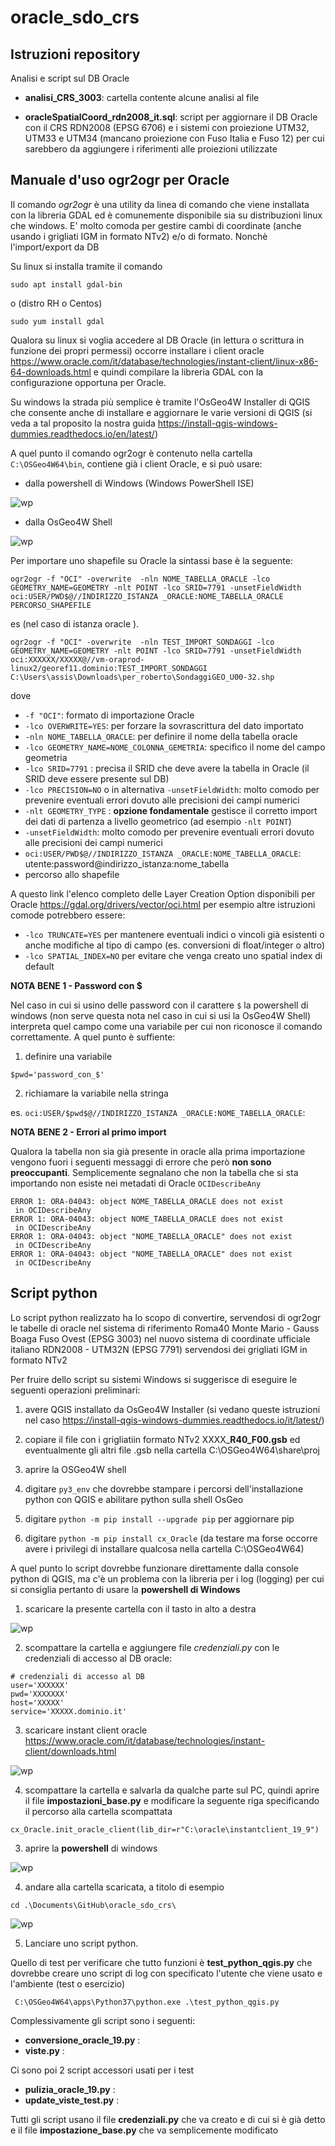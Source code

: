 # oracle_sdo_crs

Istruzioni repository
-----------------------------------------------------------------------

Analisi e script sul DB Oracle

- **analisi_CRS_3003**: cartella contente alcune analisi al file 

- **oracleSpatialCoord_rdn2008_it.sql**: script per aggiornare il DB Oracle con il CRS RDN2008 (EPSG 6706) e i sistemi con proiezione UTM32, UTM33 e UTM34 
(mancano proiezione con Fuso Italia e Fuso 12) per cui sarebbero da aggiungere i riferimenti alle proiezioni utilizzate



Manuale d'uso ogr2ogr per Oracle
-----------------------------------------------------------------------

Il comando *ogr2ogr* è una utility da linea di comando che viene installata con la libreria GDAL ed è comunemente disponibile sia su distribuzioni linux che windows. E' molto comoda per gestire cambi di coordinate (anche usando i grigliati IGM in formato NTv2) e/o di formato. Nonchè l'import/export da DB 

Su linux si installa tramite il comando 
    
```   
sudo apt install gdal-bin
```
o (distro RH o Centos) 
```
sudo yum install gdal
```

Qualora su linux si voglia accedere al DB Oracle (in lettura o scrittura in funzione dei propri permessi) occorre installare i client oracle https://www.oracle.com/it/database/technologies/instant-client/linux-x86-64-downloads.html e quindi compilare la libreria GDAL con la configurazione opportuna per Oracle. 


Su windows la strada più semplice è tramite l'OsGeo4W Installer di QGIS che consente anche di installare e aggiornare le varie versioni di QGIS (si veda a tal proposito la nostra guida https://install-qgis-windows-dummies.readthedocs.io/en/latest/)


A quel punto il comando ogr2ogr è contenuto nella cartella `C:\OSGeo4W64\bin`, contiene già i client Oracle, e si può usare:

- dalla powershell di Windows (Windows PowerShell ISE)

![wp](/img/windows_powershell.PNG)

- dalla OsGeo4W Shell 

![wp](/img/osgeo_shell.PNG)


Per importare uno shapefile su Oracle la sintassi base è la seguente:

```
ogr2ogr -f "OCI" -overwrite  -nln NOME_TABELLA_ORACLE -lco GEOMETRY_NAME=GEOMETRY -nlt POINT -lco SRID=7791 -unsetFieldWidth oci:USER/PWD$@//INDIRIZZO_ISTANZA _ORACLE:NOME_TABELLA_ORACLE PERCORSO_SHAPEFILE
```

es (nel caso di istanza oracle ). 

```
ogr2ogr -f "OCI" -overwrite  -nln TEST_IMPORT_SONDAGGI -lco GEOMETRY_NAME=GEOMETRY -nlt POINT -lco SRID=7791 -unsetFieldWidth oci:XXXXXX/XXXXX@//vm-oraprod-linux2/georef11.dominio:TEST_IMPORT_SONDAGGI C:\Users\assis\Downloads\per_roberto\SondaggiGEO_U00-32.shp
```

dove
- `-f "OCI"`: formato di importazione Oracle
- `-lco OVERWRITE=YES`: per forzare la sovrascrittura del dato importato
- `-nln NOME_TABELLA_ORACLE`: per definire il nome della tabella oracle
- `-lco GEOMETRY_NAME=NOME_COLONNA_GEMETRIA`: specifico il nome del campo geometria
- `-lco SRID=7791` : precisa il SRID che deve avere la tabella in Oracle (il SRID deve essere presente sul DB)
- `-lco PRECISION=NO` o in alternativa `-unsetFieldWidth`: molto comodo per prevenire eventuali errori dovuto alle precisioni dei campi numerici
- `-nlt GEOMETRY_TYPE` : **opzione fondamentale** gestisce il corretto import dei dati di partenza a livello geometrico (ad esempio `-nlt POINT`)
- `-unsetFieldWidth`: molto comodo per prevenire eventuali errori dovuto alle precisioni dei campi numerici
- `oci:USER/PWD$@//INDIRIZZO_ISTANZA _ORACLE:NOME_TABELLA_ORACLE`: utente:password@indirizzo_istanza:nome_tabella
- percorso allo shapefile

A questo link l'elenco completo delle Layer Creation Option disponibili per Oracle https://gdal.org/drivers/vector/oci.html per esempio altre istruzioni comode potrebbero essere: 
- `-lco TRUNCATE=YES` per mantenere eventuali indici o vincoli già esistenti o anche modifiche al tipo di campo (es. conversioni di float/integer o altro)
- `-lco SPATIAL_INDEX=NO` per evitare che venga creato uno spatial index di default

**NOTA BENE 1 - Password con $**

Nel caso in cui si usino delle password con il carattere `$` la powershell di windows (non serve questa nota nel caso in cui si usi la OsGeo4W Shell) interpreta quel campo come una variabile per cui non riconosce il comando correttamente. A quel punto è suffiente:

1) definire una variabile 

```
$pwd='password_con_$'
```

2) richiamare la variabile nella stringa 

es. `oci:USER/$pwd$@//INDIRIZZO_ISTANZA _ORACLE:NOME_TABELLA_ORACLE`: 


**NOTA BENE 2 - Errori al primo import**

Qualora la tabella non sia già presente in oracle alla prima importazione vengono fuori i seguenti messaggi di errore che però **non sono preoccupanti**. Semplicemente segnalano che non la tabella che si sta importando non esiste nei metadati di Oracle `OCIDescribeAny`

```
ERROR 1: ORA-04043: object NOME_TABELLA_ORACLE does not exist
 in OCIDescribeAny
ERROR 1: ORA-04043: object NOME_TABELLA_ORACLE does not exist
 in OCIDescribeAny
ERROR 1: ORA-04043: object "NOME_TABELLA_ORACLE" does not exist
 in OCIDescribeAny
ERROR 1: ORA-04043: object "NOME_TABELLA_ORACLE" does not exist
 in OCIDescribeAny
 ```


Script python
-----------------------------------------------------------------------

Lo script python realizzato ha lo scopo di convertire, servendosi di ogr2ogr le tabelle di oracle nel sistema di riferimento Roma40 Monte Mario - Gauss Boaga Fuso Ovest (EPSG 3003) nel nuovo sistema di coordinate ufficiale italiano RDN2008 - UTM32N (EPSG 7791) servendosi dei grigliati IGM in formato NTv2

Per fruire dello script su sistemi Windows si suggerisce di eseguire le seguenti operazioni preliminari:

1) avere QGIS installato da OsGeo4W Installer (si vedano queste istruzioni nel caso https://install-qgis-windows-dummies.readthedocs.io/it/latest/)

2) copiare il file con i grigliatiin formato NTv2 XXXX_**R40_F00.gsb** ed eventualmente gli altri file .gsb nella cartella C:\\OSGeo4W64\\share\\proj

3) aprire la OSGeo4W shell 

4) digitare `py3_env` che dovrebbe stampare i percorsi dell'installazione python con QGIS e abilitare python sulla shell OsGeo

4) digitare `python -m pip install --upgrade pip` per aggiornare pip

5) digitare `python -m pip install cx_Oracle` (da testare ma forse occorre avere i privilegi di installare qualcosa nella cartella C:\OSGeo4W64)

A quel punto lo script dovrebbe funzionare direttamente dalla console python di QGIS, ma c'è un problema con la libreria per i log (logging) per cui si consiglia pertanto di usare la **powershell di Windows**



1) scaricare la presente cartella con il tasto in alto a destra 

![wp](/img/download.PNG)



2) scompattare la cartella e aggiungere file *credenziali.py* con le credenziali di accesso al DB oracle:

```
# credenziali di accesso al DB
user='XXXXXX'
pwd='XXXXXXX'
host='XXXXX'
service='XXXXX.dominio.it'

```

3) scaricare instant client oracle https://www.oracle.com/it/database/technologies/instant-client/downloads.html

![wp](/img/oic0.PNG)


4) scompattare la cartella e salvarla da qualche parte sul PC, quindi aprire il file **impostazioni_base.py** e modificare la seguente riga specificando il percorso alla cartella scompattata

```
cx_Oracle.init_oracle_client(lib_dir=r"C:\oracle\instantclient_19_9")
```


3) aprire la **powershell** di windows

![wp](/img/powershell0.PNG)



4) andare alla cartella scaricata, a titolo di esempio 

```
cd .\Documents\GitHub\oracle_sdo_crs\ 
```
![wp](/img/powershell1.PNG)



5) Lanciare uno script python. 

Quello di test per verificare che tutto funzioni è **test_python_qgis.py** che dovrebbe creare uno script di log con specificato l'utente che viene usato e l'ambiente (test o esercizio)

```
 C:\OSGeo4W64\apps\Python37\python.exe .\test_python_qgis.py
```


Complessivamente gli script sono i seguenti: 
- **conversione_oracle_19.py** :
- **viste.py** :

Ci sono poi 2 script accessori usati per i test
- **pulizia_oracle_19.py** :
- **update_viste_test.py** : 

Tutti gli script usano il file **credenziali.py** che va creato e di cui si è già detto e il file **impostazione_base.py** che va semplicemente modificato



<!-- 
3) nel file principale denominato **conversione_oracle19.py** controllare le seguenti righe:

```
#da toglere commento e modificare su QGIS
#sys.path.insert(0, r'C:\Users\assis\Documents\GitHub\oracle_sdo_crs')
from credenziali import *
print('test')
# decommentare e modificare la seguente riga per lanciare lo script fuori da QGIS
#cx_Oracle.init_oracle_client(lib_dir=r"C:\oracle\instantclient_19_6")
# decommentare e modificare la seguente riga per lanciare lo script da QGIS
cx_Oracle.init_oracle_client()
```

4) per le fasi di debug abbiamo anche creato un file denominato **pulizia_oracle19.py** che riporta tutto allo stato iniziale -->